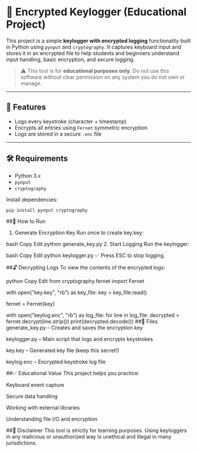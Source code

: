 # 🔐 Encrypted Keylogger (Educational Project)

This project is a simple **keylogger with encrypted logging** functionality built in Python using `pynput` and `cryptography`. It captures keyboard input and stores it in an encrypted file to help students and beginners understand input handling, basic encryption, and secure logging.

> ⚠️ This tool is for **educational purposes only**. Do not use this software without clear permission on any system you do not own or manage.

---

## 🧰 Features

- Logs every keystroke (character + timestamp)
- Encrypts all entries using `Fernet` symmetric encryption
- Logs are stored in a secure `.enc` file

---

## 🛠️ Requirements

- Python 3.x
- `pynput`  
- `cryptography`  

Install dependencies:
```bash
pip install pynput cryptography
```
##🚀 How to Run
1. Generate Encryption Key
Run once to create key.key:

bash
Copy
Edit
python generate_key.py
2. Start Logging
Run the keylogger:

bash
Copy
Edit
python keylogger.py
✅ Press ESC to stop logging.

##🔓 Decrypting Logs
To view the contents of the encrypted logs:

python
Copy
Edit
from cryptography.fernet import Fernet

with open("key.key", "rb") as key_file:
    key = key_file.read()

fernet = Fernet(key)

with open("keylog.enc", "rb") as log_file:
    for line in log_file:
        decrypted = fernet.decrypt(line.strip())
        print(decrypted.decode())
##📁 Files
generate_key.py – Creates and saves the encryption key

keylogger.py – Main script that logs and encrypts keystrokes

key.key – Generated key file (keep this secret!)

keylog.enc – Encrypted keystroke log file

##✅ Educational Value
This project helps you practice:

Keyboard event capture

Secure data handling

Working with external libraries

Understanding file I/O and encryption

##🔐 Disclaimer
This tool is strictly for learning purposes. Using keyloggers in any malicious or unauthorized way is unethical and illegal in many jurisdictions.
